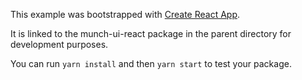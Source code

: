 This example was bootstrapped with [Create React App](https://github.com/facebook/create-react-app).

It is linked to the munch-ui-react package in the parent directory for development purposes.

You can run `yarn install` and then `yarn start` to test your package.
